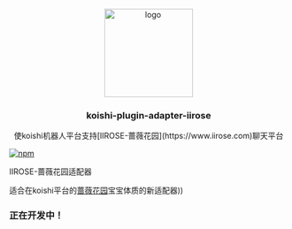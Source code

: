 <!-- PROJECT LOGO -->
<br />
<div align="center">
  <a href="https://github.com/initialencounter/mykoishi">
    <a href="https://koishi.chat/" target="_blank">
    <img width="160" src="https://koishi.chat/logo.png" alt="logo">
  </a>
  </a>

<h3 align="center">koishi-plugin-adapter-iirose</h3>

  <p align="center">
    使koishi机器人平台支持[IIROSE-蔷薇花园](https://www.iirose.com)聊天平台
  </p>
</div>

[![npm](https://img.shields.io/npm/v/koishi-plugin-adapter-iirose?style=flat-square)](https://www.npmjs.com/package/koishi-plugin-adapter-iirose)

IIROSE-蔷薇花园适配器

适合在koishi平台的[蔷薇花园](https://www.iirose.com)宝宝体质的新适配器))


### 正在开发中！